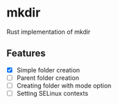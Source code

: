 # mkdir

Rust implementation of mkdir

## Features
- [x] Simple folder creation
- [ ] Parent folder creation
- [ ] Creating folder with mode option
- [ ] Setting SELinux contexts